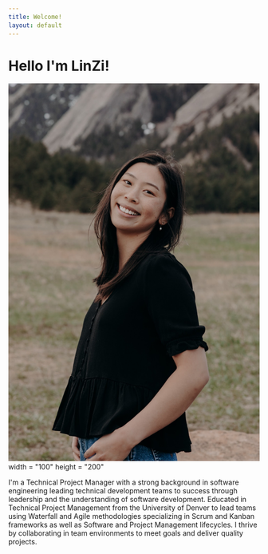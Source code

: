 ```yaml
---
title: Welcome!
layout: default
---
```

<h1> Hello I'm LinZi! </h1>
<p><img src= "Website/cover.JPG"/>
width = "100"
  height = "200"
</p>
I'm a Technical Project Manager with a strong background in software engineering leading technical development teams to success through leadership and the understanding of software development. Educated in Technical Project Management from the University of Denver to lead teams using Waterfall and Agile methodologies specializing in Scrum and Kanban frameworks as well as Software and Project Management lifecycles. I thrive by collaborating in team environments to meet goals and deliver quality projects.
